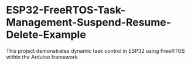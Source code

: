 # ESP32-FreeRTOS-Task-Management-Suspend-Resume-Delete-Example
This project demonstrates dynamic task control in ESP32 using FreeRTOS within the Arduino framework.
